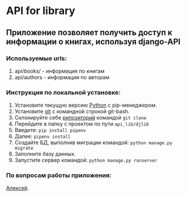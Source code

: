 # API for library
## Приложение позволяет получить доступ к информации о книгах, используя django-API

### Используемые urls:
1. api/books/ - информация по книгам
2. api/authors - информация по авторам

### Инструкция по локальной установке:
1. Установите текущую версию [Python](https://www.python.org/downloads/) с pip-менеджером.
2. Установите [git](https://git-scm.com/download/win) с командной строкой git-bash.
3. Склонируйте себе [рипозиторий](https://github.com/reklamshik/api_lib.git) командой `git clone`
4. Перейдите в папку с проектом по пути `api_lib/djlib`
5. Введите: `pip install pipenv`
6. Далее: `pipenv install`
7. Создайте БД, выполнив миграции командой: `python manage.py migrate`
8. Заполните базу данных.
9. Запустите сервер командой: `python manage.py runserver`

### По вопросам работы приложения:
[Алексей](https://t.me/reklamshik1983).
